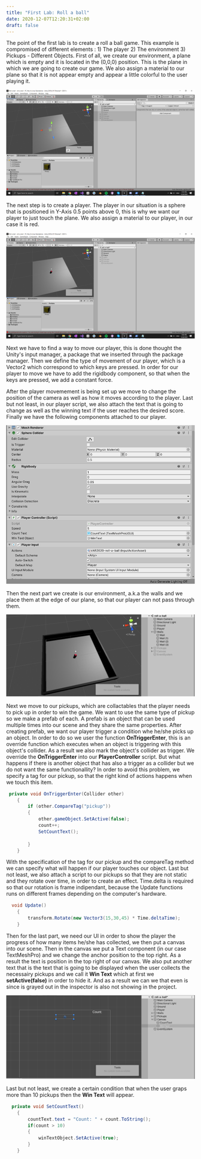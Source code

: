 ```yaml
---
title: "First Lab: Roll a ball"
date: 2020-12-07T12:20:31+02:00
draft: false
---
```


The point of the first lab is to create a roll a ball game. This example is compromised of different elements : 1) The player 2) The environment 3) Pickups - Different Objects.
First of all, we create our environment, a plane which is empty and it is located in the (0,0,0) position. This is the plane in which we are going to create our game.
We also assign a material to our plane so that it is not appear empty and appear a little colorful to the user playing it.

![alt text](https://raw.githubusercontent.com/petrosKon/Kontrazis/master/static/images/Ground.png "Ground")

The next step is to create a player. The player in our situation is a sphere that is positioned in Y-Axis 0.5 points above 0, this is why we want our player to just touch the plane.
We also assign a material to our player, in our case it is red.

![alt text](https://raw.githubusercontent.com/petrosKon/Kontrazis/master/static/images/Player.png "Player")

Next we have to find a way to move our player, this is done thought the Unity's input manager, a package that we inserted through the package manager. Then we define the type of movement of our player, which is a Vector2 which correspond to which keys are pressed.
In order for our player to move we have to add the rigidbody component, so that when the keys are pressed, we add a constant force.

After the player movemement is being set up we move to change the position of the camera as well as how it moves according to the player.
Last but not least, in our player script, we also attach the text that is going to change as well as the winning text if the user reaches the desired score.
Finally we have the following components attached to our player.

![alt text](https://raw.githubusercontent.com/petrosKon/Kontrazis/master/static/images/Player%20Components.PNG "Player components")

Then the next part we create is our environment, a.k.a the walls and we place them at the edge of our plane, so that our player can not pass through them.

![alt text](https://raw.githubusercontent.com/petrosKon/Kontrazis/master/static/images/Walls-Environment.PNG "walls")

Next we move to our pickups, which are collactables that the player needs to pick up in order to win the game. We want to use the same type of pickup so we make a prefab of each. A prefab is an object that can be used multiple times into our scene and they share the same properties.
After creating prefab, we want our player trigger a condition whe he/she picks up an object.
In order to do so we user the function **OnTriggerEnter**, this is an override function which executes when an object is triggering with this object's collider. As a result we also mark the object's collider as trigger.
We override the **OnTriggerEnter** into our **PlayerController** script. But what happens if there is another object that has also a trigger as a collider but we do not want the same functionallity?
In order to avoid this problem, we specify a tag for our pickup, so that the right kind of actions happens when we touch this item.

```C#
 private void OnTriggerEnter(Collider other)
    {
        if (other.CompareTag("pickup"))
        {
            other.gameObject.SetActive(false);
            count++;
            SetCountText();

        }
    }
```
With the specification of the tag for our pickup and the compareTag method we can specify what will happen if our player touches our object.
Last but not least, we also attach a script to our pickups so that they are not static and they rotate over time, in order to create an effect.
Time.delta is required so that our rotation is frame indipendant, because the Update functions runs on different frames depending on the computer's hardware.

```C#
  void Update()
    {
        transform.Rotate(new Vector3(15,30,45) * Time.deltaTime);
    }
```

Then for the last part, we need our UI in order to show the player the progress of how many items he/she has collected, we then put a canvas into our scene.
Then in the canvas we put a Text component (in our case TextMeshPro) and we change the anchor position to the top right.
As a result the text is position in the top right of our canvas.
We also put another text that is the text that is going to be displayed when the user collects the necessairy pickups and we call it **Win Text** which at first we **setActive(false)** in order to hide it.
And as a result we can we that even is since is grayed out in the inspector is also not showing in the project.

![alt text](https://raw.githubusercontent.com/petrosKon/Kontrazis/master/static/images/Canvas%20%2B%20Text.PNG "Canvas and Text")

Last but not least, we create a certain condition that when the user graps more than 10 pickups then the **Win Text** will appear.

```C#
  private void SetCountText()
    {
        countText.text = "Count: " + count.ToString();
        if(count > 10)
        {
            winTextObject.SetActive(true);
        }
    }
```